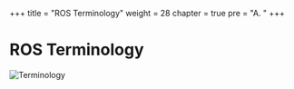 +++
title = "ROS Terminology"
weight = 28
chapter = true
pre = "A. "
+++

# ROS Terminology

![Terminology](/slides/ros-terminology.png)
